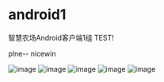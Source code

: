 # android1
智慧农场Android客户端1组
TEST!

plne-- nicewin

![image](https://github.com/jcfarm/android1/blob/master/gif/1.gif)
![image](https://github.com/jcfarm/android1/blob/master/gif/2.gif)
![image](https://github.com/jcfarm/android1/blob/master/gif/3.gif)
![image](https://github.com/jcfarm/android1/blob/master/gif/5.gif)
![image](https://github.com/jcfarm/android1/blob/master/gif/6.gif)


